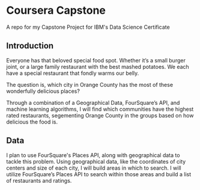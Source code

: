 # Coursera Capstone

A repo for my Capstone Project for IBM's Data Science Certificate


## Introduction

Everyone has that beloved special food spot. Whether it’s a small burger joint, or a large family restaurant with the best mashed potatoes. We each have a special restaurant that fondly warms our belly.  

The question is, which city in Orange County has the most of these wonderfully delicious places?

Through a combination of a Geographical Data, FourSquare’s API, and machine learning algorithms, I will find which communities have the highest rated restaurants, segementing Orange County in the groups based on how delicious the food is. 

## Data

I plan to use FourSquare's Places API, along with geographical data to tackle this problem. Using geographical data, like the coordinates of city centers and size of each city, I will build areas in which to search. I will utilize FourSquare’s Places API to search within those areas and build a list of restaurants and ratings.

